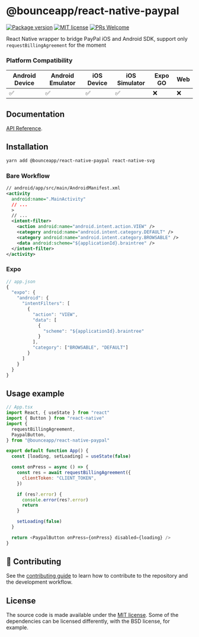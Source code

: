 # @bounceapp/react-native-paypal

[![Package version](https://img.shields.io/npm/v/@bounceapp/react-native-paypal?style=for-the-badge&labelColor=000000)](https://www.npmjs.com/package/@bounceapp/react-native-paypal)
[![MIT license](https://img.shields.io/badge/License-MIT-brightgreen.svg?style=for-the-badge&labelColor=000000)](LICENSE)
[![PRs Welcome](https://img.shields.io/badge/PRs-welcome-hotpink.svg?style=for-the-badge&labelColor=000000)](https://github.com/dcangulo/@bounceapp/react-native-paypal/pulls)

React Native wrapper to bridge PayPal iOS and Android SDK,
support only `requestBillingAgreement` for the moment

### Platform Compatibility

| Android Device | Android Emulator | iOS Device | iOS Simulator | Expo GO | Web |
| -------------- | ---------------- | ---------- | ------------- | ------------ | --- |
| ✅             | ✅               | ✅         | ✅            | ❌           | ❌  |

## Documentation

[API Reference](https://bounceapp.github.io/react-native-paypal/).

## Installation

```sh
yarn add @bounceapp/react-native-paypal react-native-svg
```

### Bare Workflow

```xml
// android/app/src/main/AndroidManifest.xml
<activity
  android:name=".MainActivity"
  // ...
  >
  // ...
  <intent-filter>
    <action android:name="android.intent.action.VIEW" />
    <category android:name="android.intent.category.DEFAULT" />
    <category android:name="android.intent.category.BROWSABLE" />
    <data android:scheme="${applicationId}.braintree" />
  </intent-filter>
</activity>
```

### Expo

```ts
// app.json
{
  "expo": {
    "android": {
      "intentFilters": [
        {
          "action": "VIEW",
          "data": [
            {
              "scheme": "${applicationId}.braintree"
            }
          ],
          "category": ["BROWSABLE", "DEFAULT"]
        }
      ]
    }
  }
}
```

## Usage example

```js
// App.tsx
import React, { useState } from "react"
import { Button } from "react-native"
import {
  requestBillingAgreement,
  PaypalButton,
} from "@bounceapp/react-native-paypal"

export default function App() {
  const [loading, setLoading] = useState(false)

  const onPress = async () => {
    const res = await requestBillingAgreement({
      clientToken: "CLIENT_TOKEN",
    })

    if (res?.error) {
      console.error(res?.error)
      return
    }

    setLoading(false)
  }

  return <PaypalButton onPress={onPress} disabled={loading} />
}
```

## 👏 Contributing

See the [contributing guide](CONTRIBUTING.md) to learn how to contribute to the repository and the development workflow.

## License

The source code is made available under the [MIT license](LICENSE). Some of the dependencies can be licensed differently, with the BSD license, for example.
